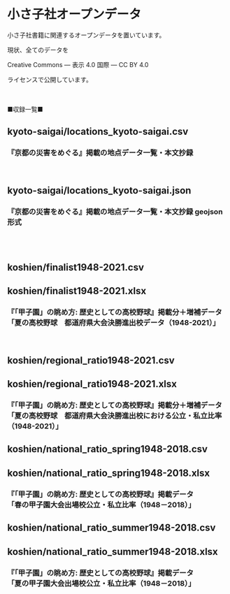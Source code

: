 # 小さ子社オープンデータ

小さ子社書籍に関連するオープンデータを置いています。

現状、全てのデータを

Creative Commons — 表示 4.0 国際 — CC BY 4.0

ライセンスで公開しています。

　

■収録一覧■

## kyoto-saigai/locations_kyoto-saigai.csv
### 『京都の災害をめぐる』掲載の地点データ一覧・本文抄録
<br>

## kyoto-saigai/locations_kyoto-saigai.json
### 『京都の災害をめぐる』掲載の地点データ一覧・本文抄録 geojson形式
<br><br>

## koshien/finalist1948-2021.csv
## koshien/finalist1948-2021.xlsx
### 『「甲子園」の眺め方: 歴史としての高校野球』掲載分＋増補データ<br>「夏の高校野球　都道府県大会決勝進出校データ（1948-2021）」
<br>

## koshien/regional_ratio1948-2021.csv
## koshien/regional_ratio1948-2021.xlsx
### 『「甲子園」の眺め方: 歴史としての高校野球』掲載分＋増補データ<br>「夏の高校野球　都道府県大会決勝進出校における公立・私立比率（1948-2021）」

## koshien/national_ratio_spring1948-2018.csv
## koshien/national_ratio_spring1948-2018.xlsx
### 『「甲子園」の眺め方: 歴史としての高校野球』掲載データ<br>「春の甲子園大会出場校公立・私立比率（1948－2018）」

## koshien/national_ratio_summer1948-2018.csv
## koshien/national_ratio_summer1948-2018.xlsx
### 『「甲子園」の眺め方: 歴史としての高校野球』掲載データ<br>「夏の甲子園大会出場校公立・私立比率（1948－2018）」
